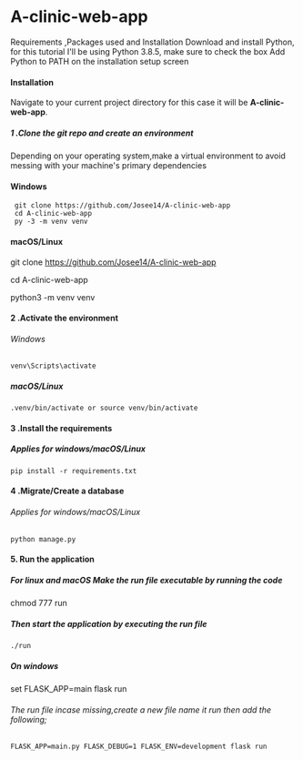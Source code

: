 # A-clinic-web-app
Requirements ,Packages used and Installation
Download and install Python, for this tutorial I'll be using Python 3.8.5, make sure to check the box Add Python to PATH on the installation setup screen

#### Installation
Navigate to your current project directory for this case it will be **A-clinic-web-app**.

##### 1 .Clone the git repo and create an environment
Depending on your operating system,make a virtual environment to avoid messing with your machine's primary dependencies

#### Windows

     git clone https://github.com/Josee14/A-clinic-web-app
     cd A-clinic-web-app
     py -3 -m venv venv

#### macOS/Linux

  git clone https://github.com/Josee14/A-clinic-web-app

  cd A-clinic-web-app

  python3 -m venv venv

#### 2 .Activate the environment
###### Windows

    venv\Scripts\activate

##### macOS/Linux

    .venv/bin/activate or source venv/bin/activate

#### 3 .Install the requirements
##### Applies for windows/macOS/Linux

    pip install -r requirements.txt

#### 4 .Migrate/Create a database
###### Applies for windows/macOS/Linux

    python manage.py

#### 5. Run the application
##### For linux and macOS Make the run file executable by running the code

   chmod 777 run

##### Then start the application by executing the run file

    ./run

##### On windows

  set FLASK_APP=main
  flask run

###### The run file incase missing,create a new file name it run then add the following;

    FLASK_APP=main.py FLASK_DEBUG=1 FLASK_ENV=development flask run
